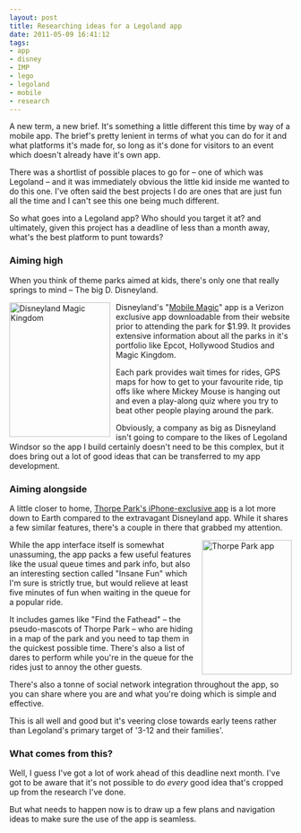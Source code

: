 ```yaml
---
layout: post
title: Researching ideas for a Legoland app
date: 2011-05-09 16:41:12
tags:
- app
- disney
- IMP
- lego
- legoland
- mobile
- research
---
```

<p>A new term, a new brief. It's something a little different this time by way of a mobile app. The brief's pretty lenient in terms of what you can do for it and what platforms it's made for, so long as it's done for visitors to an event which doesn't already have it's own app. </p>
<p>There was a shortlist of possible places to go for – one of which was Legoland – and it was immediately obvious the little kid inside me wanted to do this one. I've often said the best projects I do are ones that are just fun all the time and I can't see this one being much different.</p>
<p>So what goes into a Legoland app? Who should you target it at? and ultimately, given this project has a deadline of less than a month away, what's the best platform to punt towards?</p>
<h3>Aiming high</h3>
<p>When you think of theme parks aimed at kids, there's only one that really springs to mind – The big D. Disneyland.</p>
<p><img style="margin: 0px 10px 0px 0px; display: inline; float: left" title="Disneyland Magic Kingdom" alt="Disneyland Magic Kingdom" align="left" src="{{ site.baseurl }}/assets/Disneyland-Magic-Kingdom.jpg" width="180" height="240" />Disneyland's &quot;<a href="http://disneyparksmobile.com/mobilemagic/">Mobile Magic</a>&quot; app is a Verizon exclusive app downloadable from their website prior to attending the park for $1.99. It provides extensive information about all the parks in it's portfolio like Epcot, Hollywood Studios and Magic Kingdom. </p>
<p>Each park provides wait times for rides, GPS maps for how to get to your favourite ride, tip offs like where Mickey Mouse is hanging out and even a play-along quiz where you try to beat other people playing around the park. </p>
<p>Obviously, a company as big as Disneyland isn't going to compare to the likes of Legoland Windsor so the app I build certainly doesn't need to be this complex, but it does bring out a lot of good ideas that can be transferred to my app development.</p>
<h3>Aiming alongside</h3>
<p>A little closer to home, <a href="http://www.thorpepark.com/plan-your-visit/thorpe-park-official-app.aspx">Thorpe Park's iPhone-exclusive app</a> is a lot more down to Earth compared to the extravagant Disneyland app. While it shares a few similar features, there's a couple in there that grabbed my attention.</p>
<p><img style="margin: 0px 0px 0px 10px; display: inline; float: right" title="Thorpe Park app" alt="Thorpe Park app" align="right" src="{{ site.baseurl }}/assets/Thorpe-Park-app.png" width="160" height="240" />While the app interface itself is somewhat unassuming, the app packs a few useful features like the usual queue times and park info, but also an interesting section called &quot;Insane Fun&quot; which I'm sure is strictly true, but would relieve at least five minutes of fun when waiting in the queue for a popular ride. </p>
<p>It includes games like &quot;Find the Fathead&quot; – the pseudo-mascots of Thorpe Park – who are hiding in a map of the park and you need to tap them in the quickest possible time. There's also a list of dares to perform while you're in the queue for the rides just to annoy the other guests.</p>
<p>There's also a tonne of social network integration throughout the app, so you can share where you are and what you're doing which is simple and effective. </p>
<p>This is all well and good but it's veering close towards early teens rather than Legoland's primary target of '3-12 and their families'. </p>
<h3>What comes from this?</h3>
<p>Well, I guess I've got a lot of work ahead of this deadline next month. I've got to be aware that it's not possible to do <em>every </em>good idea that's cropped up from the research I've done. </p>
<p>But what needs to happen now is to draw up a few plans and navigation ideas to make sure the use of the app is seamless. </p>
